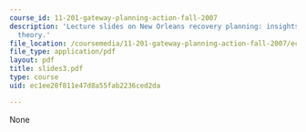 ```yaml
---
course_id: 11-201-gateway-planning-action-fall-2007
description: 'Lecture slides on New Orleans recovery planning: insights from economic
  theory.'
file_location: /coursemedia/11-201-gateway-planning-action-fall-2007/ec1ee20f811e47d8a55fab2236ced2da_slides3.pdf
file_type: application/pdf
layout: pdf
title: slides3.pdf
type: course
uid: ec1ee20f811e47d8a55fab2236ced2da

---
```

None